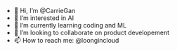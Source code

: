 - 👋 Hi, I’m @CarrieGan
- 👀 I’m interested in AI
- 🌱 I’m currently learning coding and ML
- 💞️ I’m looking to collaborate on product developement
- 📫 How to reach me: @loongincloud

<!---
CarrieGan/CarrieGan is a ✨ special ✨ repository because its `README.md` (this file) appears on your GitHub profile.
You can click the Preview link to take a look at your changes.
--->
